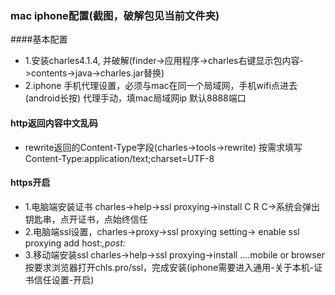 ### mac iphone配置(截图，破解包见当前文件夹)
####基本配置
* 1.安装charles4.1.4, 并破解(finder->应用程序->charles右键显示包内容->contents->java->charles.jar替换)
* 2.iphone 手机代理设置，必须与mac在同一个局域网，手机wifi点进去(android长按) 代理手动，填mac局域网ip 默认8888端口
#### http返回内容中文乱码
* rewrite返回的Content-Type字段(charles->tools->rewrite) 按需求填写Content-Type:application/text;charset=UTF-8
#### https开启
* 1.电脑端安装证书 charles->help->ssl proxying->install C R C->系统会弹出钥匙串，点开证书，点始终信任
* 2.电脑端ssl设置，charles->proxy->ssl proxying setting-> enable ssl proxying add host:*,post:*
* 3.移动端安装ssl  charles->help->ssl proxying->install ....mobile or browser 按要求浏览器打开chls.pro/ssl，完成安装(iphone需要进入通用-关于本机-证书信任设置-开启)
